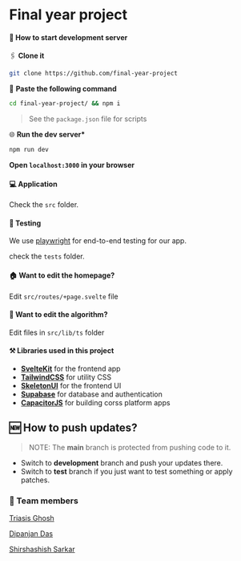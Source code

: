 # Final year project

#### 🚀 How to start development server

🖇️ **Clone it**

```bash
git clone https://github.com/final-year-project
```

📑 **Paste the following command**

```bash
cd final-year-project/ && npm i
```

> See the `package.json` file for scripts

🌐 **Run the dev server\***

```bash
npm run dev
```

**Open `localhost:3000` in your browser**

#### 💻 Application

Check the `src` folder.

#### 🧪 Testing

We use [playwright](https://playwright.dev) for end-to-end testing for our app.

check the `tests` folder.

#### 🏠 Want to edit the homepage?

Edit `src/routes/+page.svelte` file

#### 🧮 Want to edit the algorithm?

Edit files in `src/lib/ts` folder

#### ⚒️ Libraries used in this project

- **[SvelteKit](https://kit.svelte.dev)** for the frontend app
- **[TailwindCSS](https://tailwindcss.com)** for utility CSS
- **[SkeletonUI](https://skeleton.dev)** for the frontend UI
- **[Supabase](https://supabase.com)** for database and authentication
- **[CapacitorJS](https://capacitorjs.com)** for building corss platform apps

## 🆕 How to push updates?

> NOTE: The **main** branch is protected from pushing code to it.

- Switch to **development** branch and push your updates there.
- Switch to **test** branch if you just want to test something or apply patches.

### 👥 Team members

[Triasis Ghosh](https://github.com/triasisghosh)

[Dipanjan Das](https://github.com/dipanjan2910)

[Shirshashish Sarkar](https://github.com/insaneaqua234)

